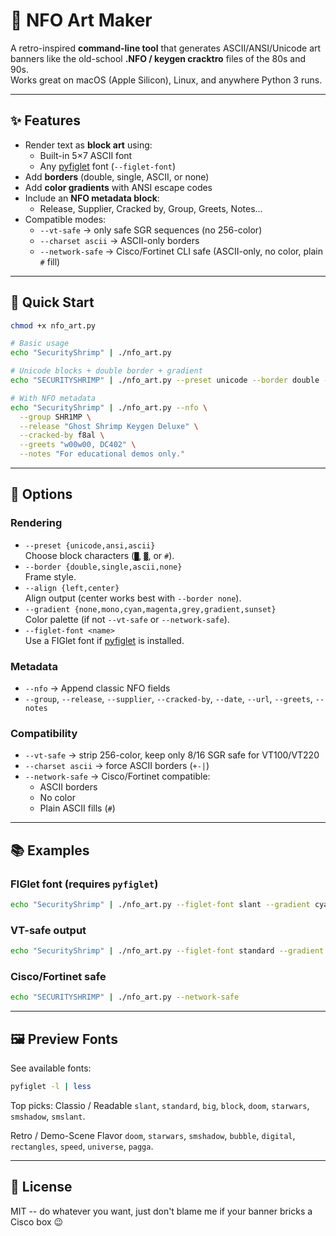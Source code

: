 # 🎨 NFO Art Maker

A retro-inspired **command-line tool** that generates ASCII/ANSI/Unicode
art banners like the old-school **.NFO / keygen cracktro** files of the
80s and 90s.\
Works great on macOS (Apple Silicon), Linux, and anywhere Python 3 runs.

------------------------------------------------------------------------

## ✨ Features

-   Render text as **block art** using:
    -   Built-in 5×7 ASCII font
    -   Any [pyfiglet](https://pypi.org/project/pyfiglet/) font
        (`--figlet-font`)
-   Add **borders** (double, single, ASCII, or none)
-   Add **color gradients** with ANSI escape codes
-   Include an **NFO metadata block**:
    -   Release, Supplier, Cracked by, Group, Greets, Notes...
-   Compatible modes:
    -   `--vt-safe` → only safe SGR sequences (no 256-color)
    -   `--charset ascii` → ASCII-only borders
    -   `--network-safe` → Cisco/Fortinet CLI safe (ASCII-only, no
        color, plain `#` fill)

------------------------------------------------------------------------

## 🚀 Quick Start

``` bash
chmod +x nfo_art.py

# Basic usage
echo "SecurityShrimp" | ./nfo_art.py

# Unicode blocks + double border + gradient
echo "SECURITYSHRIMP" | ./nfo_art.py --preset unicode --border double --gradient gradient

# With NFO metadata
echo "SecurityShrimp" | ./nfo_art.py --nfo \
  --group SHR1MP \
  --release "Ghost Shrimp Keygen Deluxe" \
  --cracked-by f8al \
  --greets "w00w00, DC402" \
  --notes "For educational demos only."
```

------------------------------------------------------------------------

## 🔧 Options

### Rendering

-   `--preset {unicode,ansi,ascii}`\
    Choose block characters (`█`, `▓`, or `#`).
-   `--border {double,single,ascii,none}`\
    Frame style.
-   `--align {left,center}`\
    Align output (center works best with `--border none`).
-   `--gradient {none,mono,cyan,magenta,grey,gradient,sunset}`\
    Color palette (if not `--vt-safe` or `--network-safe`).
-   `--figlet-font <name>`\
    Use a FIGlet font if [pyfiglet](https://pypi.org/project/pyfiglet/)
    is installed.

### Metadata

-   `--nfo` → Append classic NFO fields
-   `--group`, `--release`, `--supplier`, `--cracked-by`, `--date`,
    `--url`, `--greets`, `--notes`

### Compatibility

-   `--vt-safe` → strip 256-color, keep only 8/16 SGR safe for
    VT100/VT220
-   `--charset ascii` → force ASCII borders (`+-|`)
-   `--network-safe` → Cisco/Fortinet compatible:
    -   ASCII borders
    -   No color
    -   Plain ASCII fills (`#`)

------------------------------------------------------------------------

## 📚 Examples

### FIGlet font (requires `pyfiglet`)

``` bash
echo "SecurityShrimp" | ./nfo_art.py --figlet-font slant --gradient cyan
```

### VT-safe output

``` bash
echo "SecurityShrimp" | ./nfo_art.py --figlet-font standard --gradient cyan --vt-safe
```

### Cisco/Fortinet safe

``` bash
echo "SECURITYSHRIMP" | ./nfo_art.py --network-safe
```

------------------------------------------------------------------------

## 🖼️ Preview Fonts

See available fonts:

``` bash
pyfiglet -l | less
```

Top picks: 
Classio / Readable
`slant`, `standard`, `big`, `block`, `doom`, `starwars`, `smshadow`, `smslant`.

Retro / Demo-Scene Flavor
`doom`, `starwars`, `smshadow`, `bubble`, `digital`, `rectangles`, `speed`, `universe`, `pagga`.

------------------------------------------------------------------------

## 📝 License

MIT -- do whatever you want, just don't blame me if your banner bricks a
Cisco box 😉

